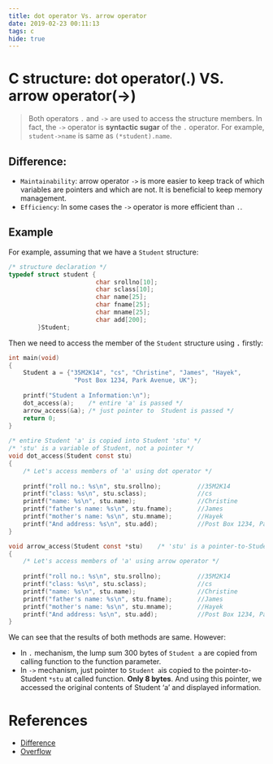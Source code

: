 ```yaml
---
title: dot operator Vs. arrow operator
date: 2019-02-23 00:11:13
tags: c
hide: true
---
```

# C structure:  dot operator(.) VS. arrow operator(->)
> Both operators `.` and `->` are used to access the structure members. In fact, the `->` operator is **syntactic sugar** of the `.` operator. For example, `student->name` is same as `(*student).name`.
  
## Difference:
- `Maintainability`: arrow operator `->` is more easier to keep track of which variables are pointers and which are not. It is beneficial to keep memory management.
- `Efficiency`: In some cases the `->` operator is more efficient than `.`.

## Example
For example, assuming that we have a `Student` structure:
```c
/* structure declaration */
typedef struct student {
                        char srollno[10];
                        char sclass[10];
                        char name[25];
                        char fname[25];
                        char mname[25];
                        char add[200];
        }Student;
```
Then we need to access the member of the `Student` structure using **`.`** firstly:
```c
int main(void)
{
    Student a = {"35M2K14", "cs", "Christine", "James", "Hayek",
                  "Post Box 1234, Park Avenue, UK"};
 
    printf("Student a Information:\n");
    dot_access(a);    /* entire 'a' is passed */
    arrow_access(&a); /* just pointer to  Student is passed */
    return 0;
}
 
/* entire Student 'a' is copied into Student 'stu' */
/* 'stu' is a variable of Student, not a pointer */
void dot_access(Student const stu)
{
    /* Let's access members of 'a' using dot operator */
 
    printf("roll no.: %s\n", stu.srollno);			//35M2K14
    printf("class: %s\n", stu.sclass);				//cs
    printf("name: %s\n", stu.name);					//Christine
    printf("father's name: %s\n", stu.fname);		//James
    printf("mother's name: %s\n", stu.mname);		//Hayek
    printf("And address: %s\n", stu.add);			//Post Box 1234, Park Avenue, UK
}

void arrow_access(Student const *stu)    /* 'stu' is a pointer-to-Student */
{
    /* Let's access members of 'a' using arrow operator */
 
    printf("roll no.: %s\n", stu.srollno);			//35M2K14
    printf("class: %s\n", stu.sclass);				//cs
    printf("name: %s\n", stu.name);					//Christine
    printf("father's name: %s\n", stu.fname);		//James
    printf("mother's name: %s\n", stu.mname);		//Hayek
    printf("And address: %s\n", stu.add);			//Post Box 1234, Park Avenue, UK
}
```
We can see that the results of both methods are same. However:
- In `.` mechanism, the lump sum 300 bytes of `Student a` are copied from calling function to the function parameter. 
- In `->` mechanism, just pointer to `Student a`is copied to the pointer-to-Student `*stu` at called function. **Only 8 bytes**. And using this pointer, we accessed the original contents of Student ‘a’ and displayed information.

# References
- [Difference](https://www.sanfoundry.com/c-tutorials-difference-using-dot-arrow-operator-accessing-structure-members/)
- [Overflow](https://stackoverflow.com/questions/10036381/arrow-operator-vs-dot-operator)